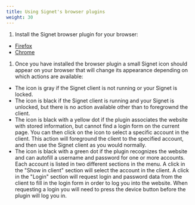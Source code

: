 ```yaml
---
title: Using Signet's browser plugins 
weight: 30
---
```


1. Install the Signet browser plugin for your browser:
 * [Firefox](https://addons.mozilla.org/en-US/firefox/addon/signet/) 
 * [Chrome](https://chrome.google.com/webstore/detail/signet/gppbigcoahebbhkhdpdlilkncbedfpbm)

1. Once you have installed the browser plugin a small Signet icon should appear on your browser that will change its appearance depending on which actions are available:

- The icon is gray if the Signet client is not running or your Signet is locked.
- The icon is black if the Signet client is running and your Signet is unlocked, but there is no action available other than to foregrownd the client.
- The icon is black with a yellow dot if the plugin associates the website with stored information, but cannot find a login form on the current page. You can then click on the icon to select a specific account in the client. This action will foreground the client to the specified account, and then use the Signet client as you would normally.
- The icon is black with a green dot if the plugin recognizes the website and can autofill a username and password for one or more accounts. Each account is listed in two different sections in the menu. A click in the "Show in client" section will select the account in the client. A click in the "Login" section will request login and password data from the client to fill in the login form in order to log you into the website. When requesting a login you will need to press the device button before the plugin will log you in.
